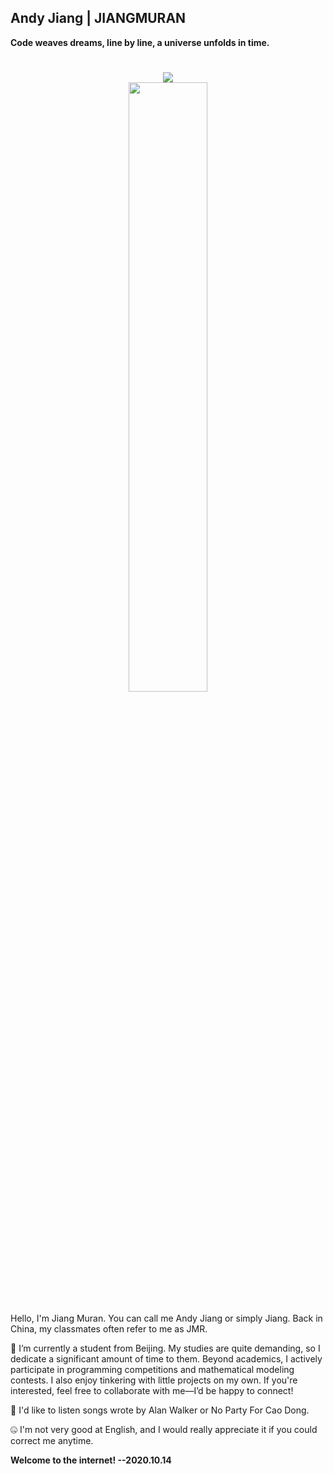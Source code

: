 ## Andy Jiang | JIANGMURAN
**Code weaves dreams, line by line, a universe unfolds in time.**
<h1 align="center">
  <img src="https://readme-typing-svg.herokuapp.com/?lines=天空属于哈夫克!&center=true&size=27&color=0000de"> 
  <br/>
  <img src="image.png" style="width: 50%"> 
</h1>
Hello, I'm Jiang Muran. You can call me Andy Jiang or simply Jiang. Back in China, my classmates often refer to me as JMR.

🌱 I’m currently a student from Beijing. My studies are quite demanding, so I dedicate a significant amount of time to them. Beyond academics, I actively participate in programming competitions and mathematical modeling contests. I also enjoy tinkering with little projects on my own. If you're interested, feel free to collaborate with me—I’d be happy to connect!

🎵 I'd like to listen songs wrote by Alan Walker or No Party For Cao Dong.

🤐 I'm not very good at English, and I would really appreciate it if you could correct me anytime.

**Welcome to the internet! --2020.10.14**
